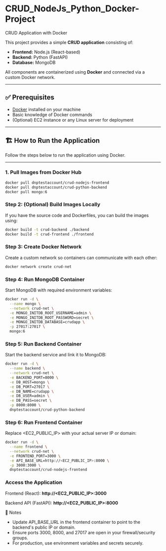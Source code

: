 # CRUD_NodeJs_Python_Docker-Project

CRUD Application with Docker

This project provides a simple **CRUD application** consisting of:

- **Frontend:** Node.js (React-based)
- **Backend:** Python (FastAPI)
- **Database:** MongoDB

All components are containerized using **Docker** and connected via a custom Docker network.

---

## ✅ Prerequisites

- [Docker](https://docs.docker.com/get-docker/) installed on your machine
- Basic knowledge of Docker commands
- (Optional) EC2 instance or any Linux server for deployment

---

## 🏗️ How to Run the Application

Follow the steps below to run the application using Docker.

---

### 1. Pull Images from Docker Hub

```bash
docker pull dnptestaccount/crud-nodejs-frontend
docker pull dnptestaccount/crud-python-backend
docker pull mongo:6
```

### Step 2: (Optional) Build Images Locally
If you have the source code and Dockerfiles, you can build the images using:
```bash
docker build -t crud-backend ./backend
docker build -t crud-frontend ./frontend
```

### Step 3: Create Docker Network
Create a custom network so containers can communicate with each other:
```bash
docker network create crud-net
```

### Step 4: Run MongoDB Container
Start MongoDB with required environment variables:

```bash
docker run -d \
  --name mongo \
  --network crud-net \
  -e MONGO_INITDB_ROOT_USERNAME=admin \
  -e MONGO_INITDB_ROOT_PASSWORD=secret \
  -e MONGO_INITDB_DATABASE=crudapp \
  -p 27017:27017 \
  mongo:6
```

### Step 5: Run Backend Container
Start the backend service and link it to MongoDB:
```bash
docker run -d \
  --name backend \
  --network crud-net \
  -e BACKEND_PORT=8000 \
  -e DB_HOST=mongo \
  -e DB_PORT=27017 \
  -e DB_NAME=crudapp \
  -e DB_USER=admin \
  -e DB_PASS=secret \
  -p 8000:8000 \
  dnptestaccount/crud-python-backend
```

### Step 6: Run Frontend Container
Replace <EC2_PUBLIC_IP> with your actual server IP or domain:
```bash
docker run -d \
  --name frontend \
  --network crud-net \
  -e FRONTEND_PORT=3000 \
  -e API_BASE_URL=http://<EC2_PUBLIC_IP>:8000 \
  -p 3000:3000 \
  dnptestaccount/crud-nodejs-frontend
```
### Access the Application
Frontend (React):
**http://<EC2_PUBLIC_IP>:3000**

Backend API (FastAPI):
**http://<EC2_PUBLIC_IP>:8000**

📌 Notes
- Update API_BASE_URL in the frontend container to point to the backend's public IP or domain.
- Ensure ports 3000, 8000, and 27017 are open in your firewall/security groups.
- For production, use environment variables and secrets securely.

